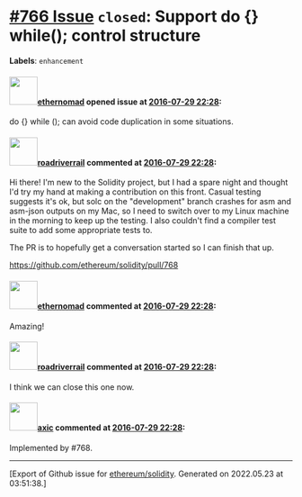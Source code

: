 # [\#766 Issue](https://github.com/ethereum/solidity/issues/766) `closed`: Support do {} while(); control structure
**Labels**: `enhancement`


#### <img src="https://avatars.githubusercontent.com/u/161566?u=96fa92029184b2a4662eba932c535f39d9d29f1d&v=4" width="50">[ethernomad](https://github.com/ethernomad) opened issue at [2016-07-29 22:28](https://github.com/ethereum/solidity/issues/766):

do {} while (); can avoid code duplication in some situations.


#### <img src="https://avatars.githubusercontent.com/u/614752?u=4c77f6927a321440a9a2807451e7ebf9fb3fd229&v=4" width="50">[roadriverrail](https://github.com/roadriverrail) commented at [2016-07-29 22:28](https://github.com/ethereum/solidity/issues/766#issuecomment-236351393):

Hi there!  I'm new to the Solidity project, but I had a spare night and thought I'd try my hand at making a contribution on this front.  Casual testing suggests it's ok, but solc on the "development" branch crashes for asm and asm-json outputs on my Mac, so I need to switch over to my Linux machine in the morning to keep up the testing.  I also couldn't find a compiler test suite to add some appropriate tests to.

The PR is to hopefully get a conversation started so I can finish that up.

https://github.com/ethereum/solidity/pull/768

#### <img src="https://avatars.githubusercontent.com/u/161566?u=96fa92029184b2a4662eba932c535f39d9d29f1d&v=4" width="50">[ethernomad](https://github.com/ethernomad) commented at [2016-07-29 22:28](https://github.com/ethereum/solidity/issues/766#issuecomment-236362899):

Amazing!

#### <img src="https://avatars.githubusercontent.com/u/614752?u=4c77f6927a321440a9a2807451e7ebf9fb3fd229&v=4" width="50">[roadriverrail](https://github.com/roadriverrail) commented at [2016-07-29 22:28](https://github.com/ethereum/solidity/issues/766#issuecomment-260274737):

I think we can close this one now.

#### <img src="https://avatars.githubusercontent.com/u/20340?v=4" width="50">[axic](https://github.com/axic) commented at [2016-07-29 22:28](https://github.com/ethereum/solidity/issues/766#issuecomment-260302689):

Implemented by #768.


-------------------------------------------------------------------------------



[Export of Github issue for [ethereum/solidity](https://github.com/ethereum/solidity). Generated on 2022.05.23 at 03:51:38.]
